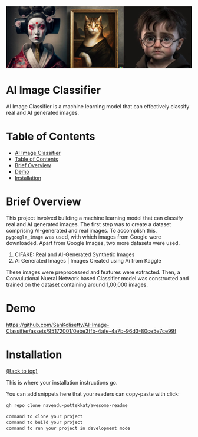 ![Banner](./banneraiimg.jpg)

# AI Image Classifier

AI Image Classifier is a machine learning model that can effectively classify real and AI generated images.

# Table of Contents

- [AI Image Classifier](#ai-image-classifier)
- [Table of Contents](#table-of-contents)
- [Brief Overview](#brief-overview)
- [Demo](#demo)
- [Installation](#installation)

# Brief Overview

This project involved building a machine learning model that can classify real and AI generated images. The first step was to create a dataset comprising AI-generated and real images. To accomplish this, `pygoogle_image` was used, with which images from Google were downloaded. Apart from Google Images, two more datasets were used.

1. CIFAKE: Real and AI-Generated Synthetic Images 
2. Ai Generated Images | Images Created using Ai from Kaggle

These images were preprocessed and features were extracted. Then, a Convulutional Nueral Network based Classifier model was constructed and trained on the dataset containing around 1,00,000 images.

# Demo

https://github.com/SanKolisetty/AI-Image-Classifier/assets/95172001/0ebe3ffb-4afe-4a7b-96d3-80ce5e7ce99f

# Installation
[(Back to top)](#table-of-contents)

This is where your installation instructions go.

You can add snippets here that your readers can copy-paste with click:

```shell
gh repo clone navendu-pottekkat/awesome-readme
```


```shell
command to clone your project
command to build your project
command to run your project in development mode
```



